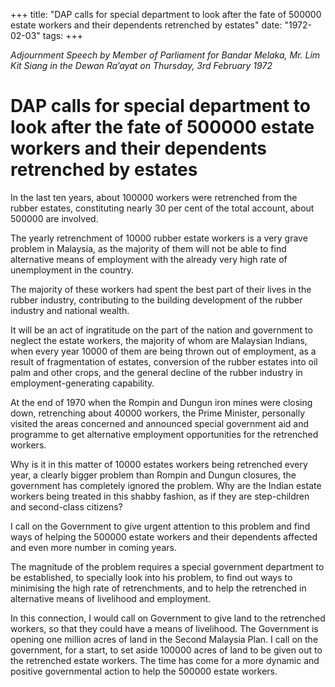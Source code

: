 +++ 
title: "DAP calls for special department to look after the fate of 500000 estate workers and their dependents retrenched by estates"
date: "1972-02-03"
tags:
+++

_Adjournment Speech by Member of Parliament for Bandar Melaka, Mr. Lim Kit Siang in the Dewan Ra’ayat on Thursday, 3rd February 1972_

# DAP calls for special department to look after the fate of 500000 estate workers and their dependents retrenched by estates								

In the last ten years, about 100000 workers were retrenched from the rubber estates, constituting nearly 30 per cent of the total account, about 500000 are involved.

The yearly retrenchment of 10000 rubber estate workers is a very grave problem in Malaysia, as the majority of them will not be able to find alternative means of employment with the already very high rate of unemployment in the country.</u>

The majority of these workers had spent the best part of their lives in the rubber industry, contributing to the building development of the rubber industry and national wealth.

It will be an act of ingratitude on the part of the nation and government to neglect the estate workers, the majority of whom are Malaysian Indians, when every year 10000 of them are being thrown out of employment, as a result of fragmentation of estates, conversion of the rubber estates into oil palm and other crops, and the general decline of the rubber industry in employment-generating capability.

At the end of 1970 when the Rompin and Dungun iron mines were closing down, retrenching about 40000 workers, the Prime Minister, personally visited the areas concerned and announced special government aid and programme to get alternative employment opportunities for the retrenched workers.

Why is it in this matter of 10000 estates workers being retrenched every year, a clearly bigger problem than Rompin and Dungun closures, the government has completely ignored the problem. Why are the Indian estate workers being treated in this shabby fashion, as if they are step-children and second-class citizens?

I call on the Government to give urgent attention to this problem and find ways of helping the 500000 estate workers and their dependents affected and even more number in coming years.

The magnitude of the problem requires a special government department to be established, to specially look into his problem, to find out ways to minimising the high rate of retrenchments, and to help the retrenched in alternative means of livelihood and employment.

In this connection, I would call on Government to give land to the retrenched workers, so that they could have a means of livelihood. The Government is opening one million acres of land in the Second Malaysia Plan. I call on the government, for a start, to set aside 100000 acres of land to be given out to the retrenched estate workers. The time has come for a more dynamic and positive governmental action to help the 500000 estate workers.
 
